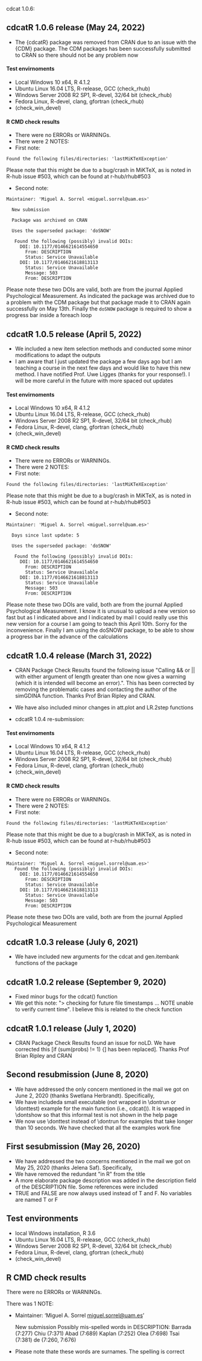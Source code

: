 cdcat 1.0.6:

## cdcatR 1.0.6 release (May 24, 2022)
* The {cdcatR} package was removed from CRAN due to an issue with the {CDM} package. The CDM packages has been successfully submitted to CRAN so there should not be any problem now

#### Test envirnoments
* Local Windows 10 x64, R 4.1.2
* Ubuntu Linux 16.04 LTS, R-release, GCC (check_rhub)
* Windows Server 2008 R2 SP1, R-devel, 32/64 bit (check_rhub)
* Fedora Linux, R-devel, clang, gfortran (check_rhub)
* (check_win_devel)

#### R CMD check results
* There were no ERRORs or WARNINGs.
* There were 2 NOTES:
* First note: 
```
Found the following files/directories: 'lastMiKTeXException'
```
Please note that this might be due to a bug/crash in MiKTeX, as is noted in R-hub issue #503, which can be found at r-hub/rhub#503

* Second note:
```
Maintainer: 'Miguel A. Sorrel <miguel.sorrel@uam.es>'

  New submission
  
  Package was archived on CRAN
  
  Uses the superseded package: 'doSNOW'
  
   Found the following (possibly) invalid DOIs:
     DOI: 10.1177/0146621614554650
       From: DESCRIPTION
       Status: Service Unavailable
     DOI: 10.1177/0146621618813113
       Status: Service Unavailable
       Message: 503
       From: DESCRIPTION
```
Please note these two DOIs are valid, both are from the journal Applied Psychological Measurement. As indicated the package was archived due to a problem with the CDM package but that package made it to CRAN again successfully on May 13th. Finally the `doSNOW` package is required to show a progress bar inside a foreach loop

## cdcatR 1.0.5 release (April 5, 2022)
* We included a new item selection methods and conducted some minor modifications to adapt the outputs
* I am aware that I just updated the package a few days ago but I am teaching a course in the next few days and would like to have this new method. I have notified Prof. Uwe Ligges (thanks for your response!). I will be more careful in the future with more spaced out updates

#### Test envirnoments
* Local Windows 10 x64, R 4.1.2
* Ubuntu Linux 16.04 LTS, R-release, GCC (check_rhub)
* Windows Server 2008 R2 SP1, R-devel, 32/64 bit (check_rhub)
* Fedora Linux, R-devel, clang, gfortran (check_rhub)
* (check_win_devel)

#### R CMD check results
* There were no ERRORs or WARNINGs.
* There were 2 NOTES:
* First note: 
```
Found the following files/directories: 'lastMiKTeXException'
```
Please note that this might be due to a bug/crash in MiKTeX, as is noted in R-hub issue #503, which can be found at r-hub/rhub#503

* Second note:
```
Maintainer: 'Miguel A. Sorrel <miguel.sorrel@uam.es>'

  Days since last update: 5
  
  Uses the superseded package: 'doSNOW'
  
   Found the following (possibly) invalid DOIs:
     DOI: 10.1177/0146621614554650
       From: DESCRIPTION
       Status: Service Unavailable
     DOI: 10.1177/0146621618813113
       Status: Service Unavailable
       Message: 503
       From: DESCRIPTION
```
Please note these two DOIs are valid, both are from the journal Applied Psychological Measurement. I know it is unusual to upload a new version so fast but as I indicated above and I indicated by mail I could really use this new version for a course I am going to teach this April 10th. Sorry for the inconvenience. Finally I am using the doSNOW package, to be able to show a progress bar in the advance of the calculations

## cdcatR 1.0.4 release (March 31, 2022)
* CRAN Package Check Results found the following issue "Calling && or || with either argument of length greater than one now gives a warning (which it is intended will become an error).". This has been corrected by removing the problematic cases and contacting the author of the simGDINA function. Thanks Prof Brian Ripley and CRAN. 
* We have also included minor changes in att.plot and LR.2step functions

* cdcatR 1.0.4 re-submission:

#### Test envirnoments
* Local Windows 10 x64, R 4.1.2
* Ubuntu Linux 16.04 LTS, R-release, GCC (check_rhub)
* Windows Server 2008 R2 SP1, R-devel, 32/64 bit (check_rhub)
* Fedora Linux, R-devel, clang, gfortran (check_rhub)
* (check_win_devel)

#### R CMD check results
* There were no ERRORs or WARNINGs.
* There were 2 NOTES:
* First note: 
```
Found the following files/directories: 'lastMiKTeXException'
```
Please note that this might be due to a bug/crash in MiKTeX, as is noted in R-hub issue #503, which can be found at r-hub/rhub#503

* Second note:
```
Maintainer: 'Miguel A. Sorrel <miguel.sorrel@uam.es>'
   Found the following (possibly) invalid DOIs:
     DOI: 10.1177/0146621614554650
       From: DESCRIPTION
       Status: Service Unavailable
     DOI: 10.1177/0146621618813113
       Status: Service Unavailable
       Message: 503
       From: DESCRIPTION
```
Please note these two DOIs are valid, both are from the journal Applied Psychological Measurement

## cdcatR 1.0.3 release (July 6, 2021)
* We have included new arguments for the cdcat and gen.itembank functions of the package

## cdcatR 1.0.2 release (September 9, 2020)
* Fixed minor bugs for the cdcat() function
* We get this note: "> checking for future file timestamps ... NOTE
  unable to verify current time". I believe this is related to the check function 

## cdcatR 1.0.1 release (July 1, 2020)
* CRAN Package Check Results found an issue for noLD. We have corrected this [if (sum(probs) != 1) {] has been replaced]. Thanks Prof Brian Ripley and CRAN

## Second resubmission (June 8, 2020)
* We have addressed the only concern mentioned in the mail we got on June 2, 2020 (thanks Swetlana Herbrandt). Specifically, 
* We have includeda small executable (not wrapped in \dontrun or \donttest) example for the main function (i.e., cdcat()). It is wrapped in \dontshow so that this informal test is not shown in the help page
* We now use \donttest instead of \dontrun for examples that take longer than 10 seconds. We have checked that all the examples work fine  

## First sesubmission (May 26, 2020)
* We have addressed the two concerns mentioned in the mail we got on May 25, 2020 (thanks Jelena Saf). Specifically, 
* We have removed the redundant "in R" from the title
* A more elaborate package description was added in the description field of the DESCRIPTION file. Some references were included
* TRUE and FALSE are now always used instead of T and F. No variables are named T or F 

## Test environments
* local Windows installation, R 3.6
* Ubuntu Linux 16.04 LTS, R-release, GCC (check_rhub)
* Windows Server 2008 R2 SP1, R-devel, 32/64 bit (check_rhub)
* Fedora Linux, R-devel, clang, gfortran (check_rhub)
* (check_win_devel)

## R CMD check results
There were no ERRORs or WARNINGs. 

There was 1 NOTE:

* Maintainer: ‘Miguel A. Sorrel <miguel.sorrel@uam.es>’
  
  New submission
  Possibly mis-spelled words in DESCRIPTION:
    Barrada (7:277)
    Chiu (7:371)
    Abad (7:689)
    Kaplan (7:252)
    Olea (7:698)
    Tsai (7:381)
    de (7:260, 7:676)
    
* Please note thate these words are surnames. The spelling is correct
